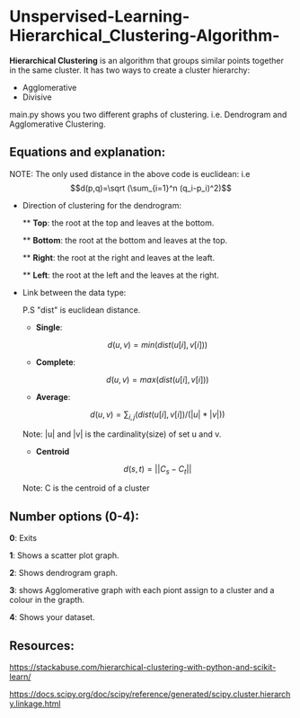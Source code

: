 # Unspervised-Learning-Hierarchical_Clustering-Algorithm-

**Hierarchical Clustering** is an algorithm that groups similar points together in the same cluster. It has two ways to create a cluster hierarchy:
 - Agglomerative
 - Divisive

main.py shows you two different graphs of clustering. i.e. Dendrogram and Agglomerative Clustering.

## Equations and explanation:
NOTE: The only used distance in the above code is euclidean: i.e 
$$d(p,q)=\sqrt (\sum_{i=1}^n (q_i-p_i)^2)$$

* Direction of clustering for the dendrogram:

    ** **Top**: the root at the top and leaves at the bottom.

    ** **Bottom**: the root at the bottom and leaves at the top.

    ** **Right**: the root at the right and leaves at the leaft.

    ** **Left**: the root at the left and the leaves at the right.


* Link between the data type:

   P.S "dist" is euclidean distance.

   - **Single**: 
    
    $$d(u,v) = min(dist(u[i],v[i]))$$

   - **Complete**:
    
    $$d(u,v) = max(dist(u[i],v[i]))$$


   - **Average**:
    
    $$d(u,v) = \sum_{i,j} (dist(u[i],v[i]) / (|u| * |v|))$$

	Note: |u| and |v| is the cardinality(size) of set u and v.
	
   - **Centroid**
    
    $$d(s,t) = ||C_s - C_t ||$$

	Note: C is the centroid of a cluster
  
  
## Number options (0-4):
**0**: Exits

**1**: Shows a  scatter plot graph.

**2**: Shows dendrogram graph.

**3**: shows Agglomerative graph with each piont assign to a cluster and a colour in the grapth.

**4**: Shows your dataset.


## Resources:

https://stackabuse.com/hierarchical-clustering-with-python-and-scikit-learn/

https://docs.scipy.org/doc/scipy/reference/generated/scipy.cluster.hierarchy.linkage.html

